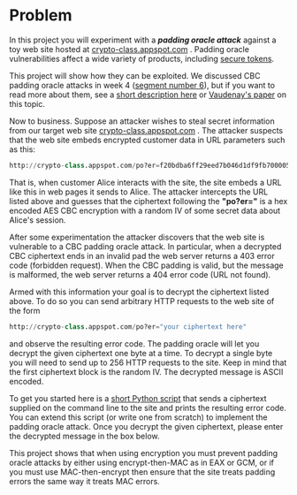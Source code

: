 # Problem

In this project you will experiment with a **_padding oracle attack_** against a toy web site hosted at [crypto-class.appspot.com](http://crypto-class.appspot.com/) . Padding oracle vulnerabilities affect a wide variety of products, including [secure tokens](http://arstechnica.com/security/2012/06/securid-crypto-attack-steals-keys/).

This project will show how they can be exploited. We discussed CBC padding oracle attacks in week 4 ([segment number 6](https://www.coursera.org/learn/crypto/lecture/8s23o/cbc-padding-attacks)), but if you want to read more about them, see a [short description here](https://crypto.stanford.edu/~dabo/cryptobook/BonehShoup_0_4.pdf#page=373) or [Vaudenay's paper](http://www.iacr.org/archive/eurocrypt2002/23320530/cbc02_e02d.pdf) on this topic.

Now to business. Suppose an attacker wishes to steal secret information from our target web site [crypto-class.appspot.com](http://crypto-class.appspot.com/) . The attacker suspects that the web site embeds encrypted customer data in URL parameters such as this:

```Python
http://crypto-class.appspot.com/po?er=f20bdba6ff29eed7b046d1df9fb7000058b1ffb4210a580f748b4ac714c001bd4a61044426fb515dad3f21f18aa577c0bdf302936266926ff37dbf7035d5eeb4
```

That is, when customer Alice interacts with the site, the site embeds a URL like this in web pages it sends to Alice. The attacker intercepts the URL listed above and guesses that the ciphertext following the **"po?er="** is a hex encoded AES CBC encryption with a random IV of some secret data about Alice's session.

After some experimentation the attacker discovers that the web site is vulnerable to a CBC padding oracle attack. In particular, when a decrypted CBC ciphertext ends in an invalid pad the web server returns a $403$ error code (forbidden request). When the CBC padding is valid, but the message is malformed, the web server returns a $404$ error code (URL not found).

Armed with this information your goal is to decrypt the ciphertext listed above. To do so you can send arbitrary HTTP requests to the web site of the form

```Python
http://crypto-class.appspot.com/po?er="your ciphertext here"
```

and observe the resulting error code. The padding oracle will let you decrypt the given ciphertext one byte at a time. To decrypt a single byte you will need to send up to 256 HTTP requests to the site. Keep in mind that the first ciphertext block is the random IV. The decrypted message is ASCII encoded.

To get you started here is a [short Python script](http://spark-university.s3.amazonaws.com/stanford-crypto/projects/pp4-attack_py.html) that sends a ciphertext supplied on the command line to the site and prints the resulting error code. You can extend this script (or write one from scratch) to implement the padding oracle attack. Once you decrypt the given ciphertext, please enter the decrypted message in the box below.

This project shows that when using encryption you must prevent padding oracle attacks by either using encrypt-then-MAC as in EAX or GCM, or if you must use MAC-then-encrypt then ensure that the site treats padding errors the same way it treats MAC errors.